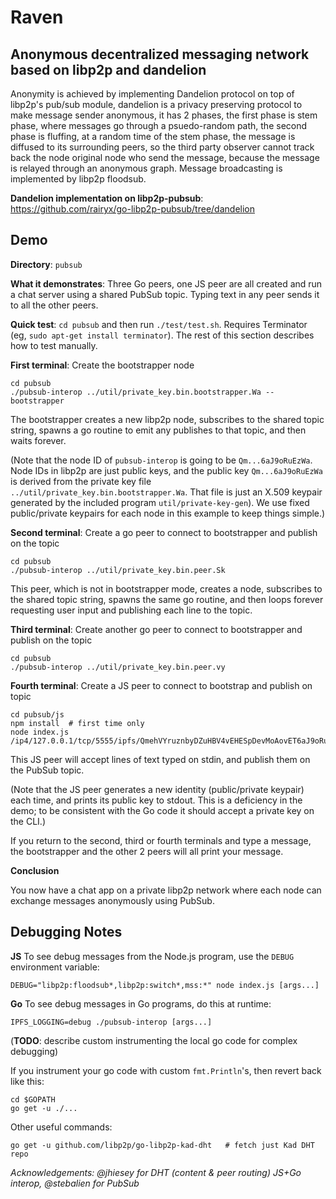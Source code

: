 # Raven

## Anonymous decentralized messaging network based on libp2p and dandelion

Anonymity is achieved by implementing Dandelion protocol on top of libp2p's pub/sub module, dandelion is a privacy preserving protocol to make message sender anonymous, it has 2 phases, the first phase is stem phase, where messages go through a psuedo-random path, the second phase is fluffing, at a random time of the stem phase, the message is diffused to its surrounding peers, so the third party observer cannot track back the node original node who send the message, because the message is relayed through an anonymous graph.
Message broadcasting is implemented by libp2p floodsub. 

**Dandelion implementation on libp2p-pubsub**: https://github.com/rairyx/go-libp2p-pubsub/tree/dandelion


## Demo

**Directory**:  `pubsub`

**What it demonstrates**:  Three Go peers, one JS peer are all created and run a chat server using a shared PubSub topic.  Typing text in any peer sends it to all the other peers.

**Quick test**:  `cd pubsub` and then run `./test/test.sh`.  Requires Terminator (eg, `sudo apt-get install terminator`).  The rest of this section describes how to test manually.


**First terminal**:  Create the bootstrapper node

```
cd pubsub
./pubsub-interop ../util/private_key.bin.bootstrapper.Wa --bootstrapper
```

The bootstrapper creates a new libp2p node, subscribes to the shared topic string, spawns a go routine to emit any publishes to that topic, and then waits forever.

(Note that the node ID of `pubsub-interop` is going to be `Qm...6aJ9oRuEzWa`.  Node IDs in libp2p are just public keys, and the public key `Qm...6aJ9oRuEzWa` is derived from the private key file `../util/private_key.bin.bootstrapper.Wa`.  That file is just an X.509 keypair generated by the included program `util/private-key-gen`).  We use fixed public/private keypairs for each node in this example to keep things simple.)

**Second terminal**:  Create a go peer to connect to bootstrapper and publish on the topic

```
cd pubsub
./pubsub-interop ../util/private_key.bin.peer.Sk
```

This peer, which is not in bootstrapper mode, creates a node, subscribes to the shared topic string, spawns the same go routine, and then loops forever requesting user input and publishing each line to the topic.

**Third terminal**:  Create another go peer to connect to bootstrapper and publish on the topic

```
cd pubsub
./pubsub-interop ../util/private_key.bin.peer.vy
```



**Fourth terminal**:  Create a JS peer to connect to bootstrap and publish on topic

```
cd pubsub/js
npm install  # first time only
node index.js /ip4/127.0.0.1/tcp/5555/ipfs/QmehVYruznbyDZuHBV4vEHESpDevMoAovET6aJ9oRuEzWa
```

This JS peer will accept lines of text typed on stdin, and publish them on the PubSub topic.

(Note that the JS peer generates a new identity (public/private keypair) each time, and prints its public key to stdout.  This is a deficiency in the demo; to be consistent with the Go code it should accept a private key on the CLI.)


If you return to the second, third or fourth terminals and type a message, the bootstrapper and the other 2 peers will all print your message.

**Conclusion**

You now have a chat app on a private libp2p network where each node can exchange messages anonymously using PubSub.

## Debugging Notes

**JS** To see debug messages from the Node.js program, use the `DEBUG` environment variable:
```
DEBUG="libp2p:floodsub*,libp2p:switch*,mss:*" node index.js [args...]
```

**Go** To see debug messages in Go programs, do this at runtime:
```
IPFS_LOGGING=debug ./pubsub-interop [args...]
```

(**TODO**:  describe custom instrumenting the local go code for complex debugging)

If you instrument your go code with custom `fmt.Println`'s, then revert back like this:
```
cd $GOPATH
go get -u ./...
```

Other useful commands:
```
go get -u github.com/libp2p/go-libp2p-kad-dht   # fetch just Kad DHT repo
```


_Acknowledgements:  @jhiesey for DHT (content & peer routing) JS+Go interop, @stebalien for PubSub_

